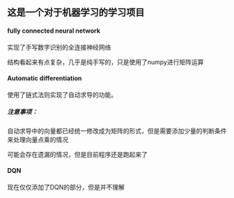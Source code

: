 ## 这是一个对于机器学习的学习项目

#### fully connected neural network

实现了手写数字识别的全连接神经网络

结构看起来有点复杂，几乎是纯手写的，只是使用了numpy进行矩阵运算

#### Automatic differentiation

使用了链式法则实现了自动求导的功能。

##### 注意事项：
自动求导中的向量都已经统一修改成为矩阵的形式，但是需要添加少量的判断条件来处理向量点乘的情况

可能会存在遗漏的情况，但是目前程序还是跑起来了

#### DQN

现在仅仅添加了DQN的部分，但是并不理解
